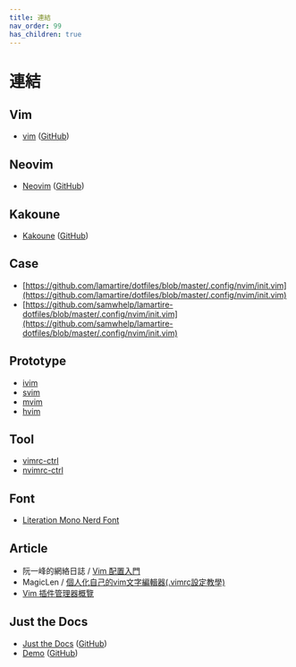 ```yaml
---
title: 連結
nav_order: 99
has_children: true
---
```


# 連結


## Vim

* [vim](https://www.vim.org/) ([GitHub](https://github.com/vim/vim))


## Neovim

* [Neovim](neovim.io) ([GitHub](https://github.com/neovim/neovim))


## Kakoune

* [Kakoune](https://kakoune.org) ([GitHub](https://github.com/mawww/kakoune))


## Case

* [https://github.com/lamartire/dotfiles/blob/master/.config/nvim/init.vim](https://github.com/lamartire/dotfiles/blob/master/.config/nvim/init.vim)
* [https://github.com/samwhelp/lamartire-dotfiles/blob/master/.config/nvim/init.vim](https://github.com/samwhelp/lamartire-dotfiles/blob/master/.config/nvim/init.vim)


## Prototype

* [ivim](https://github.com/samwhelp/note-about-vim/tree/gh-pages/_demo/prototype/ivim)
* [svim](https://github.com/samwhelp/note-about-vim/tree/gh-pages/_demo/prototype/svim)
* [mvim](https://github.com/samwhelp/note-about-vim/tree/gh-pages/_demo/prototype/mvim)
* [hvim](https://github.com/samwhelp/note-about-vim/tree/gh-pages/_demo/prototype/hvim)


## Tool

* [vimrc-ctrl](https://github.com/samwhelp/note-about-manjaro/tree/gh-pages/_demo/project/vimrc-profile/vimrc-ctrl)
* [nvimrc-ctrl](https://github.com/samwhelp/note-about-manjaro/tree/gh-pages/_demo/project/vimrc-profile/nvimrc-ctrl)


## Font

* [Literation Mono Nerd Font](https://samwhelp.github.io/note-about-manjaro/read/adjustment/env/font.html#nerd-fonts--liberation-literation-mono-nerd-font)



## Article

* 阮一峰的網絡日誌 / [Vim 配置入門](http://www.ruanyifeng.com/blog/2018/09/vimrc.html)
* MagicLen / [個人化自己的vim文字編輯器(.vimrc設定教學)](https://magiclen.org/vimrc/)
* [Vim 插件管理器概覽](https://www.jianshu.com/p/780243c792cc)


## Just the Docs

* [Just the Docs](https://pmarsceill.github.io/just-the-docs/) ([GitHub](https://github.com/pmarsceill/just-the-docs))
* [Demo](https://pmarsceill.github.io/jtd-remote/) ([GitHub](https://github.com/pmarsceill/jtd-remote))
